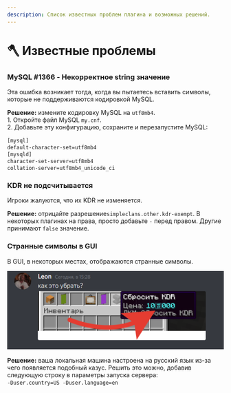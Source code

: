 ```yaml
---
description: Список известных проблем плагина и возможных решений.
---
```


# 🪓 Известные проблемы

### MySQL #1366 - Некорректное string значение

Эта ошибка возникает тогда, когда вы пытаетесь вставить символы, которые не поддерживаются кодировкой MySQL.

**Решение:** измените кодировку MySQL на `utf8mb4`.\
1\. Откройте файл MySQL `my.cnf`.\
2\. Добавьте эту конфигурацию, сохраните и перезапустите MySQL:

```
[mysql]
default-character-set=utf8mb4
[mysqld]
character-set-server=utf8mb4
collation-server=utf8mb4_unicode_ci
```

### KDR не подсчитывается

Игроки жалуются, что их KDR не изменяется.

**Решение:** отрицайте разрешение`simpleclans.other.kdr-exempt`. В некоторых плагинах на права, просто добавьте `-` перед правом. Другие принимают `false` значение.

### Странные символы в GUI

В GUI, в некоторых местах, отображаются странные символы.

![Тот самый странный символ](<../../.gitbook/assets/izobrazhenie (1).png>)

**Решение:** ваша локальная машина настроена на русский язык из-за чего появляется подобный казус. Решить это можно, добавив следующую строку в параметры запуска сервера:\
`-Duser.country=US -Duser.language=en`
